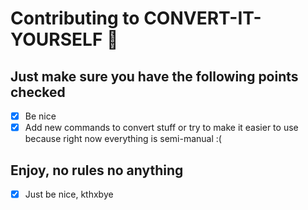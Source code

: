 # Contributing to CONVERT-IT-YOURSELF 🎉

## Just make sure you have the following points checked

- [x] Be nice
- [x] Add new commands to convert stuff or try to make it easier to use because right now everything is semi-manual :(

## Enjoy, no rules no anything

- [x] Just be nice, kthxbye
